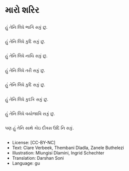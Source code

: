 # મારો શરિર

##
હું તેનિ લિધે ભાગિ સકું છુ.

##
હું તેનિ લિધે કુદિ સકું છુ.

##
હું તેનિ લિધે નાચિ સકું છુ.

##
હું તેનિ લિધે તરી સકું છુ.

##
હું તેનિ લિધે કુદિ સકું છુ.

##
હું તેનિ લિધે કુદકિ સકું છુ.

##
હું તેનિ લિધે વયોજાવિ સકું છુ.

##
પણ હું તેનિ સાથે કોઇ દીવસ ઉદિ નિ સકું.

##
* License: [CC-BY-NC]
* Text: Clare Verbeek, Thembani Dladla, Zanele Buthelezi
* Illustration: Mlungisi Dlamini, Ingrid Schechter
* Translation: Darshan Soni
* Language: gu
